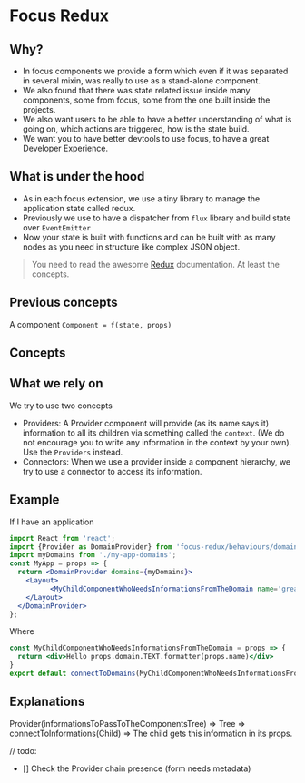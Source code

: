 # Focus Redux

## Why?

- In focus components we provide a form which even if it was separated in several mixin, was really to use as a stand-alone component.
- We also found that there was state related issue inside many components, some from focus, some from the one built inside the projects.
- We also want users to be able to have a better understanding of what is going on, which actions are triggered, how is the state build.
- We want you to have better devtools to use focus, to have a great Developer Experience.

## What is under the hood

- As in each focus extension, we use a tiny library to manage the application state called redux.
- Previously we use to have a dispatcher from `flux` library and build state over `EventEmitter`
- Now your state is built with functions and can be built with as many nodes as you need in structure like complex JSON object.

> You need to read the awesome [Redux](http://redux.js.org/) documentation. At least the concepts.

## Previous concepts

A component `Component = f(state, props)`


## Concepts


## What we rely on

We try to use two concepts
- Providers: A Provider component will provide (as its name says it) information to all its children via something called the `context`. (We do not encourage you to write any information in the context by your own). Use the `Providers` instead.
- Connectors: When we use a provider inside a component hierarchy, we try to use a connector to access its information.

## Example

If I have an application
```jsx
import React from 'react';
import {Provider as DomainProvider} from 'focus-redux/behaviours/domain';
import myDomains from './my-app-domains';
const MyApp = props => {
  return <DomainProvider domains={myDomains}>
    <Layout>
          <MyChildComponentWhoNeedsInformationsFromTheDomain name='great tutorial'/>
    </Layout>
  </DomainProvider>
};
```

Where
```jsx
const MyChildComponentWhoNeedsInformationsFromTheDomain = props => {
  return <div>Hello props.domain.TEXT.formatter(props.name)</div>
}
export default connectToDomains(MyChildComponentWhoNeedsInformationsFromTheDomain);
```

## Explanations

Provider(informationsToPassToTheComponentsTree) => Tree => connectToInformations(Child) => The child gets this information in its props.


// todo:

- [] Check the Provider chain presence (form needs metadata)
